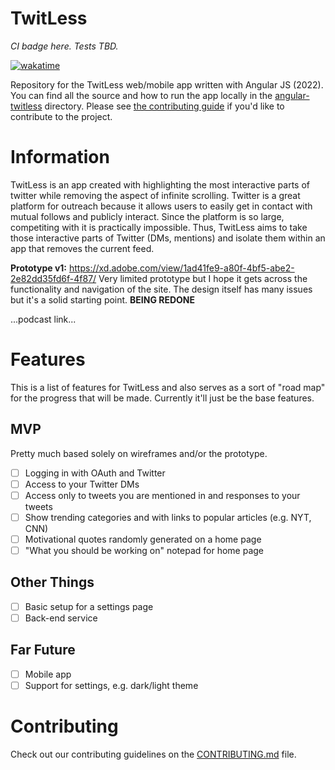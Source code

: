 # TwitLess

_CI badge here. Tests TBD._

[![wakatime](https://wakatime.com/badge/user/b3c7da40-7d14-4723-923e-78388c00e9f7/project/b00bd104-9637-4a0f-bab4-b4e45da033e7.svg)](https://wakatime.com/badge/user/b3c7da40-7d14-4723-923e-78388c00e9f7/project/b00bd104-9637-4a0f-bab4-b4e45da033e7)

Repository for the TwitLess web/mobile app written with Angular JS (2022). You can find all the source and how to run the app locally in the [angular-twitless](/angular-twitless) directory. Please see [the contributing guide](/CONTRIBUTING.md) if you'd like to contribute to the project.

# Information

TwitLess is an app created with highlighting the most interactive parts of twitter while removing the aspect of infinite scrolling. Twitter is a great platform for outreach because it allows users to easily get in contact with mutual follows and publicly interact. Since the platform is so large, competiting with it is practically impossible. Thus, TwitLess aims to take those interactive parts of Twitter (DMs, mentions) and isolate them within an app that removes the current feed.

**Prototype v1:** https://xd.adobe.com/view/1ad41fe9-a80f-4bf5-abe2-2e82dd35fd6f-4f87/ Very limited prototype but I hope it gets across the functionality and navigation of the site. The design itself has many issues but it's a solid starting point. **BEING REDONE**

...podcast link...

# Features

This is a list of features for TwitLess and also serves as a sort of "road map" for the progress that will be made. Currently it'll just be the base features.

## MVP

Pretty much based solely on wireframes and/or the prototype.

- [ ] Logging in with OAuth and Twitter
- [ ] Access to your Twitter DMs
- [ ] Access only to tweets you are mentioned in and responses to your tweets
- [ ] Show trending categories and with links to popular articles (e.g. NYT, CNN)
- [ ] Motivational quotes randomly generated on a home page
- [ ] "What you should be working on" notepad for home page

## Other Things

- [ ] Basic setup for a settings page
- [ ] Back-end service

## Far Future

- [ ] Mobile app
- [ ] Support for settings, e.g. dark/light theme

# Contributing

Check out our contributing guidelines on the [CONTRIBUTING.md](CONTRIBUTING.md) file.
